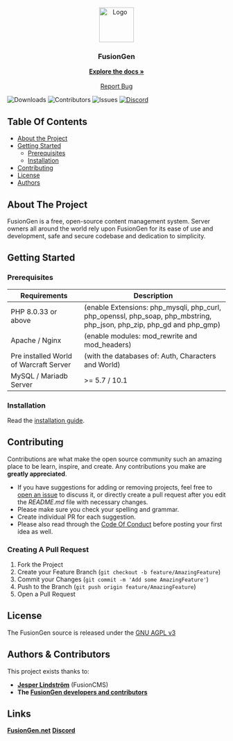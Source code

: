 <br/>
<p align="center">
  <a href="https://github.com/FusionGen/FusionGen">
    <img src="https://avatars.githubusercontent.com/u/64651572" alt="Logo" width="80" height="80">
  </a>

  <h3 align="center">FusionGen</h3>

  <p align="center">
    <a href="https://docs.fusiongen.net/"><strong>Explore the docs »</strong></a>
    <br/>
    <br/>
    <a href="https://github.com/FusionGen/FusionGen/issues">Report Bug</a>
  </p>
</p>

![Downloads](https://img.shields.io/github/downloads/FusionGen/FusionGen/total) ![Contributors](https://img.shields.io/github/contributors/FusionGen/FusionGen?color=dark-green) ![Issues](https://img.shields.io/github/issues/FusionGen/FusionGen) [![Discord](https://img.shields.io/discord/217589275766685707.svg)](https://discord.com/invite/5nSt9puU4V "Our community hub on Discord") 

## Table Of Contents

* [About the Project](#about-the-project)
* [Getting Started](#getting-started)
  * [Prerequisites](#prerequisites)
  * [Installation](#installation)
* [Contributing](#contributing)
* [License](#license)
* [Authors](#authors)

## About The Project

FusionGen is a free, open-source content management system. Server owners all around the world rely upon FusionGen for its ease of use and development, safe and secure codebase and dedication to simplicity.

## Getting Started


### Prerequisites

| Requirements | Description |
| --- | --- |
| PHP 8.0.33 or above | (enable Extensions: php_mysqli, php_curl, php_openssl, php_soap, php_mbstring, php_json, php_zip, php_gd and php_gmp) |
| Apache / Nginx | (enable modules: mod_rewrite and mod_headers) |
| Pre installed World of Warcraft Server | (with the databases of: Auth, Characters and World) |
| MySQL / Mariadb Server |  >= 5.7 / 10.1 |

### Installation

Read the [installation guide](INSTALL.md).

## Contributing

Contributions are what make the open source community such an amazing place to be learn, inspire, and create. Any contributions you make are **greatly appreciated**.
* If you have suggestions for adding or removing projects, feel free to [open an issue](https://github.com/FusionGen/FusionGen/issues/new) to discuss it, or directly create a pull request after you edit the *README.md* file with necessary changes.
* Please make sure you check your spelling and grammar.
* Create individual PR for each suggestion.
* Please also read through the [Code Of Conduct](https://github.com/FusionGen/FusionGEN/blob/main/.github/CODE_OF_CONDUCT.md) before posting your first idea as well.

### Creating A Pull Request

1. Fork the Project
2. Create your Feature Branch (`git checkout -b feature/AmazingFeature`)
3. Commit your Changes (`git commit -m 'Add some AmazingFeature'`)
4. Push to the Branch (`git push origin feature/AmazingFeature`)
5. Open a Pull Request

## License

The FusionGen source is released under the [GNU AGPL v3](https://github.com/FusionGen/FusionGEN/blob/main/LICENSE)

## Authors & Contributors

This project exists thanks to:

- **[Jesper Lindström](https://github.com/jesperlindstrom)** (FusionCMS)
- **The [FusionGen developers and contributors](https://github.com/FusionGen/FusionGEN/graphs/contributors)**

## Links

**[FusionGen.net](https://fusiongen.net/)**
**[Discord](https://discord.gg/5nSt9puU4V)**
